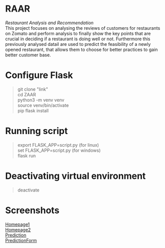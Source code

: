 # RAAR
*Restaurant Analysis and Recommendation*  
This project focuses on analysing the reviews of customers for restaurants on Zomato and perform analysis to finally show the key points that are crucial in deciding if a restaurant is doing well or not. Furthermore this previously analysed datail are used to predict the feasibility of a newly opened restaurant, that allows them to choose for better practices to gain better customer base.  
# Configure Flask
>git clone "link"  
>cd ZAAR  
>python3 -m venv venv  
>source venv/bin/activate  
>pip flask install  
# Running script
>export FLASK_APP=script.py (for linux)  
>set FLASK_APP=script.py (for windows)  
>flask run  
# Deactivating virtual environment
>deactivate  

# Screenshots
[Homepage1](static/screenshots/homepage1.png)  
[Homepage2](static/screenshots/homepage2.png)  
[Prediction](static/screenshots/Prediction.png)  
[PredictionForm](static/screenshots/PredictionForm.png)  